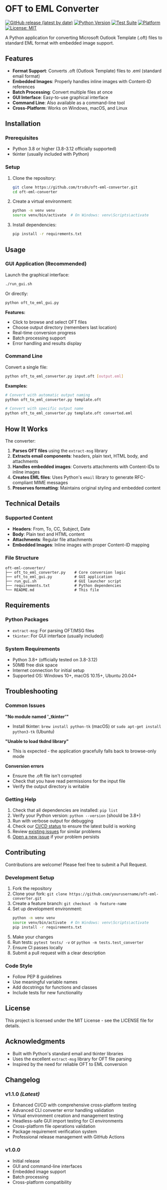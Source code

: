 # OFT to EML Converter

[![GitHub release (latest by date)](https://img.shields.io/github/v/release/trsdn/oft-eml-converter)](https://github.com/trsdn/oft-eml-converter/releases)
[![Python Version](https://img.shields.io/badge/python-3.8%2B-blue)](https://www.python.org/downloads/)
[![Test Suite](https://github.com/trsdn/oft-eml-converter/workflows/Test%20Suite/badge.svg)](https://github.com/trsdn/oft-eml-converter/actions)
[![Platform](https://img.shields.io/badge/platform-Windows%20%7C%20macOS%20%7C%20Linux-lightgrey)](#system-requirements)
[![License: MIT](https://img.shields.io/badge/License-MIT-yellow.svg)](https://opensource.org/licenses/MIT)

A Python application for converting Microsoft Outlook Template (.oft) files to standard EML format with embedded image support.

## Features

- **Format Support**: Converts .oft (Outlook Template) files to .eml (standard email format)
- **Embedded Images**: Properly handles inline images with Content-ID references
- **Batch Processing**: Convert multiple files at once
- **GUI Interface**: Easy-to-use graphical interface
- **Command Line**: Also available as a command-line tool
- **Cross-Platform**: Works on Windows, macOS, and Linux

## Installation

### Prerequisites

- Python 3.8 or higher (3.8-3.12 officially supported)
- tkinter (usually included with Python)

### Setup

1. Clone the repository:
   ```bash
   git clone https://github.com/trsdn/oft-eml-converter.git
   cd oft-eml-converter
   ```

2. Create a virtual environment:
   ```bash
   python -m venv venv
   source venv/bin/activate  # On Windows: venv\Scripts\activate
   ```

3. Install dependencies:
   ```bash
   pip install -r requirements.txt
   ```

## Usage

### GUI Application (Recommended)

Launch the graphical interface:
```bash
./run_gui.sh
```

Or directly:
```bash
python oft_to_eml_gui.py
```

**Features:**
- Click to browse and select OFT files
- Choose output directory (remembers last location)
- Real-time conversion progress
- Batch processing support
- Error handling and results display

### Command Line

Convert a single file:
```bash
python oft_to_eml_converter.py input.oft [output.eml]
```

**Examples:**
```bash
# Convert with automatic output naming
python oft_to_eml_converter.py template.oft

# Convert with specific output name
python oft_to_eml_converter.py template.oft converted.eml
```

## How It Works

The converter:

1. **Parses OFT files** using the `extract-msg` library
2. **Extracts email components**: headers, plain text, HTML body, and attachments
3. **Handles embedded images**: Converts attachments with Content-IDs to inline images
4. **Creates EML files**: Uses Python's `email` library to generate RFC-compliant MIME messages
5. **Preserves formatting**: Maintains original styling and embedded content

## Technical Details

### Supported Content

- **Headers**: From, To, CC, Subject, Date
- **Body**: Plain text and HTML content
- **Attachments**: Regular file attachments
- **Embedded Images**: Inline images with proper Content-ID mapping

### File Structure

```
oft-eml-converter/
├── oft_to_eml_converter.py    # Core conversion logic
├── oft_to_eml_gui.py          # GUI application
├── run_gui.sh                 # GUI launcher script
├── requirements.txt           # Python dependencies
└── README.md                  # This file
```

## Requirements

### Python Packages

- `extract-msg`: For parsing OFT/MSG files
- `tkinter`: For GUI interface (usually included)

### System Requirements

- Python 3.8+ (officially tested on 3.8-3.12)
- 50MB free disk space
- Internet connection for initial setup
- Supported OS: Windows 10+, macOS 10.15+, Ubuntu 20.04+

## Troubleshooting

### Common Issues

**"No module named '_tkinter'"**
- Install tkinter: `brew install python-tk` (macOS) or `sudo apt-get install python3-tk` (Ubuntu)

**"Unable to load tkdnd library"**
- This is expected - the application gracefully falls back to browse-only mode

**Conversion errors**
- Ensure the .oft file isn't corrupted
- Check that you have read permissions for the input file
- Verify the output directory is writable

### Getting Help

1. Check that all dependencies are installed: `pip list`
2. Verify your Python version: `python --version` (should be 3.8+)
3. Run with verbose output for debugging
4. Check our [CI/CD status](https://github.com/trsdn/oft-eml-converter/actions) to ensure the latest build is working
5. Review [existing issues](https://github.com/trsdn/oft-eml-converter/issues) for similar problems
6. [Open a new issue](https://github.com/trsdn/oft-eml-converter/issues/new) if your problem persists

## Contributing

Contributions are welcome! Please feel free to submit a Pull Request.

### Development Setup

1. Fork the repository
2. Clone your fork: `git clone https://github.com/yourusername/oft-eml-converter.git`
3. Create a feature branch: `git checkout -b feature-name`
4. Set up development environment:
   ```bash
   python -m venv venv
   source venv/bin/activate  # On Windows: venv\Scripts\activate
   pip install -r requirements.txt
   ```
5. Make your changes
6. Run tests: `pytest tests/ -v` or `python -m tests.test_converter`
7. Ensure CI passes locally
8. Submit a pull request with a clear description

### Code Style

- Follow PEP 8 guidelines
- Use meaningful variable names
- Add docstrings for functions and classes
- Include tests for new functionality

## License

This project is licensed under the MIT License - see the LICENSE file for details.

## Acknowledgments

- Built with Python's standard email and tkinter libraries
- Uses the excellent `extract-msg` library for OFT file parsing
- Inspired by the need for reliable OFT to EML conversion

## Changelog

### v1.1.0 *(Latest)*
- Enhanced CI/CD with comprehensive cross-platform testing
- Advanced CLI converter error handling validation
- Virtual environment creation and management testing
- Headless-safe GUI import testing for CI environments
- Cross-platform file operations validation
- Package requirement verification system
- Professional release management with GitHub Actions

### v1.0.0
- Initial release
- GUI and command-line interfaces
- Embedded image support
- Batch processing
- Cross-platform compatibility